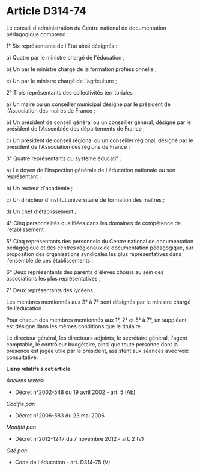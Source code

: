 # Article D314-74

Le conseil d'administration du Centre national de documentation pédagogique comprend : 

1° Six représentants de l'Etat ainsi désignés : 

a) Quatre par le ministre chargé de l'éducation ; 

b) Un par le ministre chargé de la formation professionnelle ; 

c) Un par le ministre chargé de l'agriculture ; 

2° Trois représentants des collectivités territoriales : 

a) Un maire ou un conseiller municipal désigné par le président de l'Association des maires de France ; 

b) Un président de conseil général ou un conseiller général, désigné par le président de l'Assemblée des départements de
France ; 

c) Un président de conseil régional ou un conseiller régional, désigné par le président de l'Association des régions de
France ; 

3° Quatre représentants du système éducatif : 

a) Le doyen de l'inspection générale de l'éducation nationale ou son représentant ; 

b) Un recteur d'académie ; 

c) Un directeur d'institut universitaire de formation des maîtres ; 

d) Un chef d'établissement ; 

4° Cinq personnalités qualifiées dans les domaines de compétence de l'établissement ; 

5° Cinq représentants des personnels du Centre national de documentation pédagogique et des centres régionaux de
documentation pédagogique, sur proposition des organisations syndicales les plus représentatives dans l'ensemble de ces
établissements ; 

6° Deux représentants des parents d'élèves choisis au sein des associations les plus représentatives ; 

7° Deux représentants des lycéens ; 

Les membres mentionnés aux 3° à 7° sont désignés par le ministre chargé de l'éducation. 

Pour chacun des membres mentionnés aux 1°, 2° et 5° à 7°, un suppléant est désigné dans les mêmes conditions que le
titulaire. 

Le directeur général, les directeurs adjoints, le secrétaire général, l'agent comptable, le        contrôleur budgétaire,
ainsi que toute personne dont la présence est jugée utile par le président, assistent aux séances avec voix consultative.

**Liens relatifs à cet article**

_Anciens textes_:

  - Décret n°2002-548 du 19 avril 2002 - art. 5 (Ab)

_Codifié par_:

  - Décret n°2006-583 du 23 mai 2006

_Modifié par_:

  - Décret n°2012-1247 du 7 novembre 2012 - art. 2 (V)

_Cité par_:

  - Code de l'éducation - art. D314-75 (V)
